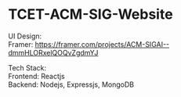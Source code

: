 # TCET-ACM-SIG-Website
UI Design:  
Framer: https://framer.com/projects/ACM-SIGAI--dmmHLORxelQOQvZgdmYJ   
  
Tech Stack:  
Frontend: Reactjs  
Backend: Nodejs, Expressjs, MongoDB  
